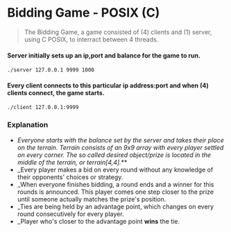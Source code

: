 # Bidding Game - POSIX (C)

>The Bidding Game, a game consisted of (4) clients and (1) server, using C POSIX, to interract between 4 threads. 

#### Server initially sets up an ip,port and balance for the game to run. 
```
./server 127.0.0.1 9999 1000
```

#### Every client connects to this particular ip address:port and when (4) clients connect, the game starts. 
```
./client 127.0.0.1:9999
```

### Explanation
* _Everyone starts with the balance set by the server and takes their place on the terrain. Terrain consists of an 9x9 array with every player settled on every corner. The so called desired object/prize is located in the middle of the terrain, or terrain[4,4]._**
* _Every player makes a bid on every round without any knowledge of their opponents' choices or strategy. 
* _When everyone finishes bidding, a round ends and a winner for this rounds is announced. This player comes one step closer to the prize until someone actually matches the prize's position. 
* _Ties are being held by an advantage point, which changes on every round consecutively for every player. 
* _Player who's closer to the advantage point **wins** the tie.

